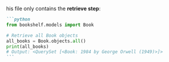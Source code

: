 his file only contains the **retrieve step**:

````markdown
```python
from bookshelf.models import Book

# Retrieve all Book objects
all_books = Book.objects.all()
print(all_books)
# Output: <QuerySet [<Book: 1984 by George Orwell (1949)>]>
```
````
